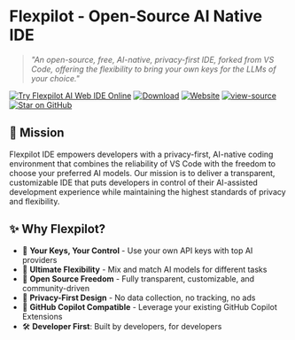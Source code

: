 # Flexpilot - Open-Source AI Native IDE

> _"An open-source, free, AI-native, privacy-first IDE, forked from VS Code, offering the flexibility to bring your own keys for the LLMs of your choice."_

[![Try Flexpilot AI Web IDE Online](https://badges.flexpilot.ai/open-in-web-ide.svg)](https://flexpilot.ai/web-ide-redirect?provider=github&owner=flexpilot-ai&repo=flexpilot-ide&branch=main)
[![Download](https://img.shields.io/badge/download-desktop-blue?url=https%3A%2F%2Fgithub.com%2Fflexpilot-ai%2Fflexpilot-ide%2Freleases%2Flatest)](https://github.com/flexpilot-ai/flexpilot-ide/releases/latest)
[![Website](https://img.shields.io/website?url=https%3A%2F%2Fflexpilot.ai%2F)](https://flexpilot.ai/)
[![view-source](https://img.shields.io/badge/view-source-blue)](https://github.com/flexpilot-ai/flexpilot-ide)
[![Star on GitHub](https://img.shields.io/github/stars/flexpilot-ai/flexpilot-ide?style=social)](https://github.com/flexpilot-ai/flexpilot-ide)

## 🎯 Mission

Flexpilot IDE empowers developers with a privacy-first, AI-native coding environment that combines the reliability of VS Code with the freedom to choose your preferred AI models. Our mission is to deliver a transparent, customizable IDE that puts developers in control of their AI-assisted development experience while maintaining the highest standards of privacy and flexibility.

## ✨ Why Flexpilot?

- 🔑 **Your Keys, Your Control** - Use your own API keys with top AI providers
- 🎨 **Ultimate Flexibility** - Mix and match AI models for different tasks
- 🌟 **Open Source Freedom** - Fully transparent, customizable, and community-driven
- 🚀 **Privacy-First Design** - No data collection, no tracking, no ads
- 💎 **GitHub Copilot Compatible** - Leverage your existing GitHub Copilot Extensions
- 🛠️ **Developer First**: Built by developers, for developers
